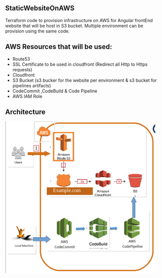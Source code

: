 ## StaticWebsiteOnAWS

Terraform code to provision infrastructure on AWS for Angular frontEnd website that will be host in S3 bucket.
Multiple environment can be provision using the same code.

## AWS Resources that will be used:

- Route53
- SSL Certificate to be used in cloudfront (Redirect all Http to Https requests)
- Cloudfront
- S3 Bucket (s3 bucker for the website per environment & s3 bucket for pipelines artifacts)
- CodeCommit ,CodeBuild & Code Pipeline
- AWS IAM Role

## Architecture

![Image description](staticWebSiteArc.png)
